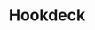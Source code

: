 ---
git: https://github.com/hookdeck
linkedin: https://linkedin.com/company/hookdeck
logohandle: hookdeck
sort: hookdeck
title: Hookdeck
twitter: https://x.com/Hookdeck
website: https://hookdeck.com/
---